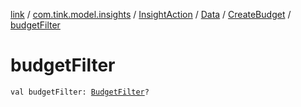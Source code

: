 [link](../../../../index.md) / [com.tink.model.insights](../../../index.md) / [InsightAction](../../index.md) / [Data](../index.md) / [CreateBudget](index.md) / [budgetFilter](./budget-filter.md)

# budgetFilter

`val budgetFilter: `[`BudgetFilter`](../../../../com.tink.model.budget/-budget-filter.md)`?`